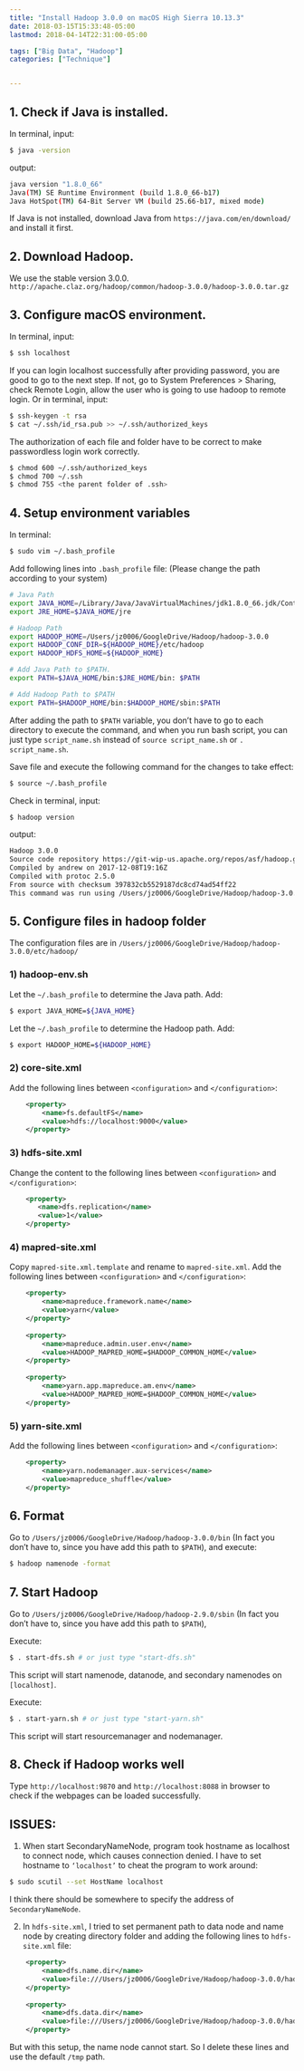 ```yaml
---
title: "Install Hadoop 3.0.0 on macOS High Sierra 10.13.3"
date: 2018-03-15T15:33:48-05:00
lastmod: 2018-04-14T22:31:00-05:00

tags: ["Big Data", "Hadoop"]
categories: ["Technique"]


---
```



## 1. Check if Java is installed.
In terminal, input:
``` bash
$ java -version
```
output:
<!--more-->
``` bash
java version "1.8.0_66"
Java(TM) SE Runtime Environment (build 1.8.0_66-b17)
Java HotSpot(TM) 64-Bit Server VM (build 25.66-b17, mixed mode)
```
If Java is not installed, download Java from `https://java.com/en/download/` and install it first.

<!-- more -->

## 2. Download Hadoop.
We use the stable version 3.0.0.
`http://apache.claz.org/hadoop/common/hadoop-3.0.0/hadoop-3.0.0.tar.gz`

## 3. Configure macOS environment.
In terminal, input:
```bash
$ ssh localhost
```
If you can login localhost successfully after providing password, you are good to go to the next step. If not, go to System Preferences > Sharing, check Remote Login, allow the user who is going to use hadoop to remote login. Or in terminal, input:
```bash
$ ssh-keygen -t rsa 
$ cat ~/.ssh/id_rsa.pub >> ~/.ssh/authorized_keys
```
The authorization of each file and folder have to be correct to make passwordless login work correctly.
```bash
$ chmod 600 ~/.ssh/authorized_keys
$ chmod 700 ~/.ssh
$ chmod 755 <the parent folder of .ssh>
```

## 4. Setup environment variables
In terminal:
```bash
$ sudo vim ~/.bash_profile
```
Add following lines into `.bash_profile` file: (Please change the path according to your system)
```bash
# Java Path
export JAVA_HOME=/Library/Java/JavaVirtualMachines/jdk1.8.0_66.jdk/Contents/Home
export JRE_HOME=$JAVA_HOME/jre

# Hadoop Path
export HADOOP_HOME=/Users/jz0006/GoogleDrive/Hadoop/hadoop-3.0.0
export HADOOP_CONF_DIR=${HADOOP_HOME}/etc/hadoop
export HADOOP_HDFS_HOME=${HADOOP_HOME}

# Add Java Path to $PATH.
export PATH=$JAVA_HOME/bin:$JRE_HOME/bin: $PATH

# Add Hadoop Path to $PATH
export PATH=$HADOOP_HOME/bin:$HADOOP_HOME/sbin:$PATH
```
After adding the path to `$PATH` variable, you don’t have to go to each directory to execute the command, and when you run bash script, you can just type `script_name.sh` instead of `source script_name.sh` or `. script_name.sh`.

Save file and execute the following command for the changes to take effect: 
```bash
$ source ~/.bash_profile
```
Check in terminal, input: 
```bash
$ hadoop version
```
output:
```bash
Hadoop 3.0.0
Source code repository https://git-wip-us.apache.org/repos/asf/hadoop.git -r c25427ceca461ee979d30edd7a4b0f50718e6533
Compiled by andrew on 2017-12-08T19:16Z
Compiled with protoc 2.5.0
From source with checksum 397832cb5529187dc8cd74ad54ff22
This command was run using /Users/jz0006/GoogleDrive/Hadoop/hadoop-3.0.0/share/hadoop/common/hadoop-common-3.0.0.jar
```

## 5. Configure files in hadoop folder
The configuration files are in `/Users/jz0006/GoogleDrive/Hadoop/hadoop-3.0.0/etc/hadoop/`
### 1) hadoop-env.sh
Let the `~/.bash_profile` to determine the Java path. Add:
```bash
$ export JAVA_HOME=${JAVA_HOME}
```
Let the `~/.bash_profile` to determine the Hadoop path. Add:
```bash
$ export HADOOP_HOME=${HADOOP_HOME}
```
### 2) core-site.xml
Add the following lines between `<configuration>`  and  `</configuration>`:
```xml
    <property>  
        <name>fs.defaultFS</name>  
        <value>hdfs://localhost:9000</value>
    </property>
```
### 3) hdfs-site.xml
Change the content to the following lines between `<configuration>` and `</configuration>`:
```xml
    <property>  
       <name>dfs.replication</name>  
       <value>1</value>  
    </property>
```
### 4) mapred-site.xml
Copy `mapred-site.xml.template` and rename to `mapred-site.xml`.
Add the following lines between `<configuration>` and `</configuration>`:
```xml
    <property>
        <name>mapreduce.framework.name</name>
        <value>yarn</value>
    </property>
    
    <property>
        <name>mapreduce.admin.user.env</name>
        <value>HADOOP_MAPRED_HOME=$HADOOP_COMMON_HOME</value>
    </property>
    
    <property>
        <name>yarn.app.mapreduce.am.env</name>
        <value>HADOOP_MAPRED_HOME=$HADOOP_COMMON_HOME</value>
    </property>
```
### 5) yarn-site.xml
Add the following lines between `<configuration>` and `</configuration>`:
```xml
    <property>
        <name>yarn.nodemanager.aux-services</name>
        <value>mapreduce_shuffle</value>
    </property>
```

## 6. Format
Go to `/Users/jz0006/GoogleDrive/Hadoop/hadoop-3.0.0/bin` (In fact you don’t have to, since you have add this path to `$PATH`), and execute:
```bash
$ hadoop namenode -format
```

## 7. Start Hadoop
Go to `/Users/jz0006/GoogleDrive/Hadoop/hadoop-2.9.0/sbin` (In fact you don’t have to, since you have add this path to `$PATH`),

Execute:
```bash
$ . start-dfs.sh # or just type "start-dfs.sh"
```
This script will start namenode, datanode, and secondary namenodes on `[localhost]`.

Execute:
```bash
$ . start-yarn.sh # or just type "start-yarn.sh"
```
This script will start resourcemanager and nodemanager.

## 8. Check if Hadoop works well
Type `http://localhost:9870` and `http://localhost:8088` in browser to check if the webpages can be loaded successfully.

## ISSUES:
1. When start SecondaryNameNode, program took hostname as localhost to connect node, which causes connection denied. I have to set hostname to `‘localhost’` to cheat the program to work around:

```bash
$ sudo scutil --set HostName localhost
```
I think there should be somewhere to specify the address of `SecondaryNameNode`.

2. In `hdfs-site.xml`, I tried to set permanent path to data node and name node by creating directory folder and adding the following lines to `hdfs-site.xml` file:

```xml
    <property>
        <name>dfs.name.dir</name>
        <value>file:///Users/jz0006/GoogleDrive/Hadoop/hadoop-3.0.0/hadoopinfra/hdfs/namenode </value>
    </property>
    
    <property>
        <name>dfs.data.dir</name> 
        <value>file:///Users/jz0006/GoogleDrive/Hadoop/hadoop-3.0.0/hadoopinfra/hdfs/datanode </value> 
    </property>
```
But with this setup, the name node cannot start. So I delete these lines and use the default `/tmp` path.




